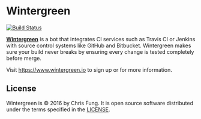 # Wintergreen

[![Build Status](https://travis-ci.org/aergonaut/wintergreen.svg?branch=master)](https://travis-ci.org/aergonaut/wintergreen)

[**Wintergreen**][wintergreen] is a bot that integrates CI services such as
Travis CI or Jenkins with source control systems like GitHub and Bitbucket.
Wintergreen makes sure your build never breaks by ensuring every change is
tested completely before merge.

Visit <https://www.wintergreen.io> to sign up or for more information.

## License

Wintergreen is &copy; 2016 by Chris Fung. It is open source software distributed
under the terms specified in the [LICENSE](LICENSE.md).

[wintergreen]: https://www.wintergreen.io
